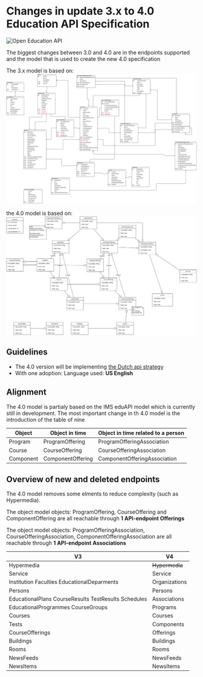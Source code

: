 # Changes in update 3.x to 4.0 Education API Specification

![Open Education API](https://github.com/open-education-api/specification/blob/master/logo.png)

The biggest changes between 3.0 and 4.0 are in the endpoints supported and the model that is used to create the new 4.0 specification

The 3.x model is based on:
![3.x_model](./OOAPI_model_v3.png)

the 4.0 model is based on:
![4.0_model](./OOAPI_model_v4.png)

## Guidelines

* The 4.0 version will be implementing [the Dutch api strategy](https://docs.geostandaarden.nl/api/API-Strategie/)
* With one adoption: Language used: **US English**

## Alignment 
The 4.0 model is partialy based on the IMS eduAPI model which is currently still in development. The most important change in th 4.0 model is the introduction of the table of nine

| Object    | Object in time    | Object in time related to a person|
|---------- | ----------------- | --------------------------------- |
| Program   | ProgramOffering   | ProgramOfferingAssociation        | 
| Course    | CourseOffering    | CourseOfferingAssociation         |
| Component | ComponentOffering | ComponentOfferingAssociation      |

## Overview of new and deleted endpoints
The 4.0 model removes some elments to reduce complexity (such as Hypermedia). 

The object model objects: ProgramOffering, CourseOffering and ComponentOffering are all reachable through **1 API-endpoint Offerings**

The object model objects: ProgramOfferingAssociation, CourseOfferingAssociation, ComponentOfferingAssociation are all reachable through **1 API-endpoint Associations**

| V3                                                   | V4                |
|------------------------------------------------------|-------------------|
| Hypermedia                                           | ~~Hypermedia~~    |
| Service                                              | Service           |
| Institution Faculties EducationalDeparments          | Organizations     |
| Persons                                              | Persons           |
| EducationalPlans CourseResults TestResults Schedules | Associations      |
| EducationalProgrammes CourseGroups                   | Programs          |
| Courses                                              | Courses           |
| Tests                                                | Components        |
| CourseOfferings                                      | Offerings         |
| Buildings                                            | Buildings         |
| Rooms                                                | Rooms             |
| NewsFeeds                                            | NewsFeeds         |
| NewsItems                                            | NewsItems         |
